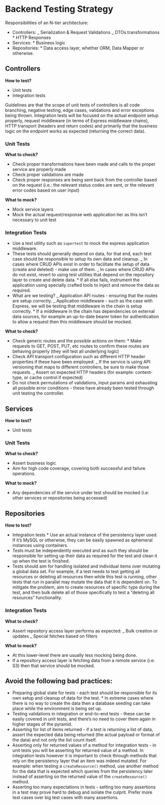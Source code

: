 # Backend Testing Strategy

Responsibilities of an N-tier architecture:

- Controllers:
  _ Serialization & Request Validations
  _ DTOs transformations \* HTTP Responses
- Services: \* Business logic
- Repositories: \* Data access layer, whether ORM, Data Mapper or otherwise.

## Controllers

**How to test?**

- Unit tests
- Integration tests

Guidelines are that the scope of unit tests of controllers is all code branching, negative testing, edge cases, validations and error exceptions being thrown. Integration tests will be focused on the actual endpoint setup properly, request middleware (in terms of Express middleware chains), HTTP transport (headers and return codes) and primarily that the business logic on the endpoint works as expected (returning the correct data).

### Unit Tests

**What to check?**

- Check proper transformations have been made and calls to the proper service are properly made
- Check proper validations are made
- Check proper responses are being sent back from the controller based on the request (i.e.: the relevant status codes are sent, or the relevant error codes based on user input)

**What to mock?**

- Mock service layers
- Mock the actual request/response web application tier as this isn’t necessary to unit test

### Integration Tests

- Use a test utility such as `supertest` to mock the express application middleware.
- These tests should generally depend on data, for that end, each test case should be responsible to setup its own data and cleanup.
  _ In cases where CRUD APIs exist in order to facilitate the setup of data (create and deleted) - make use of them.
  _ In cases where CRUD APIs do not exist, revert to using test utilities that depend on the repository layer to create and delete data. \* If all else fails, instrument the application using specially crafted tools to inject and remove the data as required.
- What are we testing?
  _ Application API routes - ensuring that the routes are setup correctly.
  _ Application middleware - such as the case with Express, we will be testing that middleware in the chain is setup correctly. \* If a middleware in the chain has dependencies on external data sources, for example an up-to-date bearer token for authentication to allow a request then this middleware should be mocked.

**What to check?**

- Check generic routes and the possible actions on them: \* Make requests to GET, POST, PUT, etc routes to confirm these routes are behaving properly (they will test all underlying logic)
- Check API transport configuration such as different HTTP header properties if these have been employed:
  _ If the service is using API versioning that maps to different controllers, be sure to make those requests.
  _ Assert on expected HTTP headers (for example: content-type, or cache control if expected)
- Do not check permutations of validations, input params and exhausting all possible error conditions - these have already been tested through unit testing the controller.

## Services

**How to test?**

- Unit tests

### Unit Tests

**What to check?**

- Assert business logic
- Aim for high code coverage, covering both successful and failure operations.

**What to mock?**

- Any dependencies of the service under test should be mocked (i.e: other services or repositories being accessed)

## Repositories

**How to test?**

- Integration tests \* Use an actual instance of the persistency layer used. If it’s MySQL or otherwise, they can be easily spawned as ephemeral instances using containers.
- Tests must be independently executed and as such they should be responsible for setting up their data as required for the test and clean it up when the test is finished.
- Tests should aim for handling isolated and individual items over mutating a global data set. For example, if a test needs to test getting all resources or deleting all resources then while this test is running, other tests that run in parallel may mutate the data that it is dependent on. To mitigate the problem, aim to create resources of specific type during the test, and then bulk delete all of those specifically to test a “deleting all resources” functionality.

### Integration Tests

**What to check?**

- Assert repository access layer performs as expected:
  _ Bulk creation or updates
  _ Special fetches based on filters

**What to mock?**

- At this lower-level there are usually less mocking being done.
- If a repository access layer is fetching data from a remote service (i.e: S3) then that service should be mocked.

## Avoid the following bad practices:

- Preparing global state for tests - each test should be responsible for its own setup and cleanup of data for the test. \* In extreme cases where there is no way to create the data then a database seeding can take place while the environment is being set up.
- Testing validations in integration or end-to-end tests - these can be easily covered in unit tests, and there’s no need to cover them again in higher stages of the pyramid.
- Asserting for list of items returned - if a test is returning a list of data, assert the expected data being returned (the actual payload or format of the data) and not only the list count itself.
- Asserting only for returned values of a method for integration tests - in unit tests you will be asserting for returned value of a method. In integration tests however it is important to check through methods that rely on the persistency layer that an item was indeed mutated. For example: when testing a `createResource()` method, use another method for the data that is expected which queries from the persistency later instead of asserting on the returned value of the `createResource()` method.
- Asserting too many expectations in tests - setting too many assertions in a test may prove hard to debug and isolate the culprit. Prefer more test cases over big test cases with many assertions.
